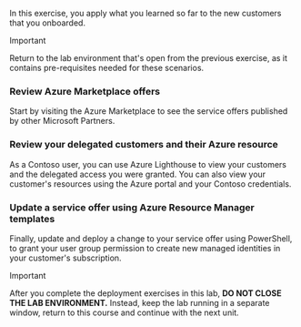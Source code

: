 In this exercise, you apply what you learned so far to the new customers that you onboarded.

> [!IMPORTANT]
> Return to the lab environment that's open from the previous exercise, as it contains pre-requisites needed for these scenarios.

### Review Azure Marketplace offers

Start by visiting the Azure Marketplace to see the service offers published by other Microsoft Partners.

### Review your delegated customers and their Azure resource

As a Contoso user, you can use Azure Lighthouse to view your customers and the delegated access you were granted. You can also view your customer's resources using the Azure portal and your Contoso credentials.

### Update a service offer using Azure Resource Manager templates

Finally, update and deploy a change to your service offer using PowerShell, to grant your user group permission to create new managed identities in your customer's subscription.

> [!IMPORTANT]
> After you complete the deployment exercises in this lab, **DO NOT CLOSE THE LAB ENVIRONMENT.** Instead, keep the lab running in a separate window, return to this course and continue with the next unit.
